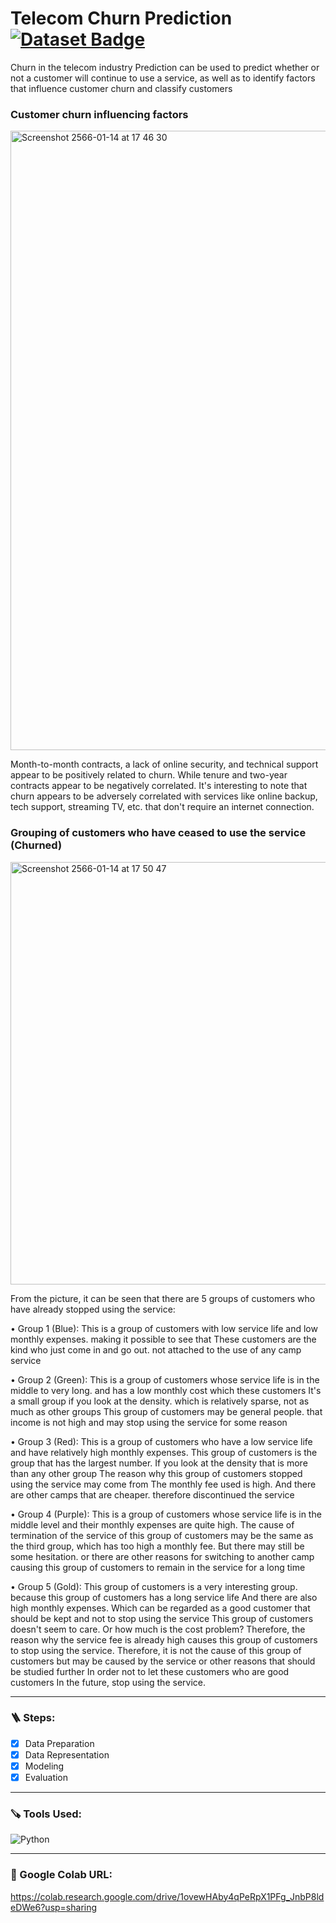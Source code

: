 # Telecom Churn Prediction <a href="https://www.kaggle.com/code/bandiatindra/telecom-churn-prediction/data"><img src="https://img.shields.io/badge/click-for%20dataset-blue" alt="Dataset Badge"></a>

Churn in the telecom industry Prediction can be used to predict whether or not a customer will continue to use a service, as well as to identify factors that influence customer churn and classify customers

### Customer churn influencing factors

<img width="991" alt="Screenshot 2566-01-14 at 17 46 30" src="https://user-images.githubusercontent.com/99606444/212468254-62f31897-b2ee-4564-9b79-e2cec9c0ca54.png">

Month-to-month contracts, a lack of online security, and technical support appear to be positively related to churn. While tenure and two-year contracts appear to be negatively correlated.
It's interesting to note that churn appears to be adversely correlated with services like online backup, tech support, streaming TV, etc. that don't require an internet connection. 

### Grouping of customers who have ceased to use the service (Churned)

<img width="676" alt="Screenshot 2566-01-14 at 17 50 47" src="https://user-images.githubusercontent.com/99606444/212468410-6df8f794-5ed0-40ed-8eec-b3e2dc989237.png">

From the picture, it can be seen that there are 5 groups of customers who have already stopped using the service:

• Group 1 (Blue): This is a group of customers with low service life and low monthly expenses. making it possible to see that These customers are the kind who just come in and go out. not attached to the use of any camp service

• Group 2 (Green): This is a group of customers whose service life is in the middle to very long. and has a low monthly cost which these customers It's a small group if you look at the density. which is relatively sparse, not as much as other groups This group of customers may be general people. that income is not high and may stop using the service for some reason

• Group 3 (Red): This is a group of customers who have a low service life and have relatively high monthly expenses. This group of customers is the group that has the largest number. If you look at the density that is more than any other group The reason why this group of customers stopped using the service may come from The monthly fee used is high. And there are other camps that are cheaper. therefore discontinued the service

• Group 4 (Purple): This is a group of customers whose service life is in the middle level and their monthly expenses are quite high. The cause of termination of the service of this group of customers may be the same as the third group, which has too high a monthly fee. But there may still be some hesitation. or there are other reasons for switching to another camp causing this group of customers to remain in the service for a long time

• Group 5 (Gold): This group of customers is a very interesting group. because this group of customers has a long service life And there are also high monthly expenses. Which can be regarded as a good customer that should be kept and not to stop using the service This group of customers doesn't seem to care. Or how much is the cost problem? Therefore, the reason why the service fee is already high causes this group of customers to stop using the service. Therefore, it is not the cause of this group of customers but may be caused by the service or other reasons that should be studied further In order not to let these customers who are good customers In the future, stop using the service.

---

### 🪜 Steps:
- [x] Data Preparation
- [x] Data Representation
- [x] Modeling
- [x] Evaluation

---

### 🪚 Tools Used:
![Python](https://img.shields.io/badge/python-%2320232a.svg?style=for-the-badge&logo=python&logoColor=%2361DAFB)
  
---

### 🔗 Google Colab URL: 
<a href = "https://colab.research.google.com/drive/1ovewHAby4qPeRpX1PFg_JnbP8ldeDWe6?usp=sharing">https://colab.research.google.com/drive/1ovewHAby4qPeRpX1PFg_JnbP8ldeDWe6?usp=sharing</a>
